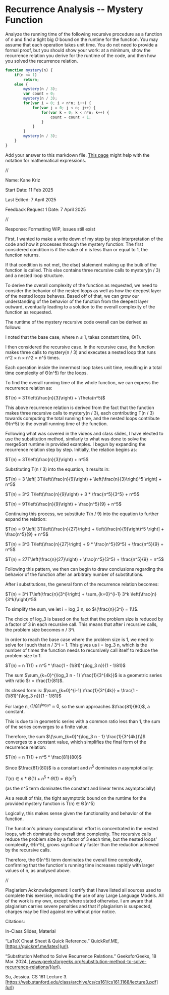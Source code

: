 # Recurrence Analysis -- Mystery Function

Analyze the running time of the following recursive procedure as a function of
$n$ and find a tight big $O$ bound on the runtime for the function. You may
assume that each operation takes unit time. You do not need to provide a formal
proof, but you should show your work: at a minimum, show the recurrence relation
you derive for the runtime of the code, and then how you solved the recurrence
relation.

```javascript
function mystery(n) {
    if(n <= 1)
        return;
    else {
        mystery(n / 3);
        var count = 0;
        mystery(n / 3);
        for(var i = 0; i < n*n; i++) {
            for(var j = 0; j < n; j++) {
                for(var k = 0; k < n*n; k++) {
                    count = count + 1;
                }
            }
        }
        mystery(n / 3);
    }
}
```

Add your answer to this markdown file. [This
page](https://docs.github.com/en/get-started/writing-on-github/working-with-advanced-formatting/writing-mathematical-expressions)
might help with the notation for mathematical expressions.


//


Name: Kane Kriz

Start Date: 11 Feb 2025

Last Edited: 7 April 2025

Feedback Request 1 Date: 7 April 2025


//


Response: Formatting WIP, issues still exist

First, I wanted to make a write down of my step by step interpretation of the code and how it processes through the mystery function: The first considered condition is if the value of n is less than or equal to 1, the function returns.

If that condition is not met, the else{ statement making up the bulk of the function is called. This else contains three recursive calls to mystery(n / 3) and a nested loop structure. 

To derive the overall complexity of the function as requested, we need to consider the behavior of the nested loops as well as how the deepest layer of the nested loops behaves.
Based off of that, we can grow our understanding of the behavior of the function from the deepest layer outward, eventually leading to a solution to the overall complexity of the function as requested.

The runtime of the mystery recursive code overall can be derived as follows:

I noted that the base case, where n ≤ 1, takes constant time, Θ(1).

I then considered the recursive case. In the recursive case, the function makes three calls to mystery(n / 3) and executes a nested loop that runs n^2 × n × n^2 = n^5 times.

Each operation inside the innermost loop takes unit time, resulting in a total time complexity of Θ(n^5) for the loops.



 
To find the overall running time of the whole function, we can express the recurrence relation as:
 
$T(n) = 3T\left(\frac{n}{3}\right) + \Theta(n^5)$
 
This above recurrence relation is derived from the fact that the function makes three recursive calls to mystery(n / 3), each contributing T(n / 3) towards computing the total running time, 
and the nested loops contribute Θ(n^5) to the overall running time of the function.
 

Following what was covered in the videos and class slides, I have elected to use the substitution method, similarly to what was done to solve the mergeSort runtime in provided examples.
I begun by expanding the recurrence relation step by step. Initially, the relation begins as:
 
$T(n) = 3T\left(\frac{n}{3}\right) + n^5$


 
Substituting T(n / 3) into the equation, it results in:
 
$T(n) = 3 \left[ 3T\left(\frac{n}{9}\right) + \left(\frac{n}{3}\right)^5 \right] + n^5$

$T(n) = 3^2 T\left(\frac{n}{9}\right) + 3 * \frac{n^5}{3^5} + n^5$

$T(n) = 9T\left(\frac{n}{9}\right) + \frac{n^5}{9} + n^5$


 

Continuing this process, we substitute T(n / 9) into the equation to further expand the relation:

$T(n) = 9 \left[ 3T\left(\frac{n}{27}\right) + \left(\frac{n}{9}\right)^5 \right] + \frac{n^5}{9} + n^5$

$T(n) = 3^3 T\left(\frac{n}{27}\right) + 9 * \frac{n^5}{9^5} + \frac{n^5}{9} + n^5$

$T(n) = 27T\left(\frac{n}{27}\right) + \frac{n^5}{3^5} + \frac{n^5}{9} + n^5$
 



Following this pattern, we then can begin to draw conclusions regarding the behavior of the function after an arbitrary number of substitutions.
 
After i substitutions, the general form of the recurrence relation becomes:
 
$T(n) = 3^i T\left(\frac{n}{3^i}\right) + \sum_{k=0}^{i-1} 3^k \left(\frac{n}{3^k}\right)^5$
 
To simplify the sum, we let i = log_3 n, so $\(\frac{n}{3^i} = 1\)$.
 


 

The choice of log_3 is based on the fact that the problem size is reduced by a factor of 3 in each recursive call.
This means that after i recursive calls, the problem size becomes n / 3^i. 

In order to reach the base case where the problem size is 1, we need to solve for i such that n / 3^i = 1. 
This gives us i = log_3 n, which is the number of times the function needs to recursively call itself to reduce the problem size to 1.

$T(n) = n T(1) + n^5 * \frac{1 - (1/81)^{\log_3 n}}{1 - 1/81}$
 
The sum $\sum_{k=0}^{\log_3 n - 1} \frac{1}{3^{4k}}$ is a geometric series with ratio $r = \frac{1}{81}$. 

Its closed form is:
$\sum_{k=0}^{i-1} \frac{1}{3^{4k}} = \frac{1 - (1/81)^{\log_3 n}}{1 - 1/81}$

For large n, $(1/81)^{\log_3 n} \approx 0$, so the sum approaches $\frac{81}{80}$, a constant.
 
This is due to in geometric series with a common ratio less than 1, the sum of the series converges to a finite value.

Therefore, the sum $\(\sum_{k=0}^{\log_3 n - 1} \frac{1}{3^{4k}}\)$ converges to a constant value, which simplifies the final form of the recurrence relation:
 
$T(n) = n T(1) + n^5 * \frac{81}{80}$

Since $\frac{81}{80}$ is a constant and $n^5$ dominates $n$ asymptotically:

$T(n) \in n * \Theta(1) + n^5 * \Theta(1) = \Theta(n^5)$

(as the n^5 term dominates the constant and linear terms asymptocially)

As a result of this, the tight asymptotic bound on the runtime for the provided mystery function is T(n) ∈ Θ(n^5)

Logically, this makes sense given the functionality and behavior of the function.

The function's primary computational effort is concentrated in the nested loops, which dominate the overall time complexity.
The recursive calls reduce the problem size by a factor of 3 each time, but the nested loops' complexity, Θ(n^5), grows significantly faster than the reduction achieved by the recursive calls.

Therefore, the Θ(n^5) term dominates the overall time complexity, confirming that the function's running time increases rapidly with larger values of n, as analysed above.
 

//


Plagiarism Acknowledgement: I certify that I have listed all sources used to complete this exercise, including the use of any Large Language Models. All of the work is my own, except where stated otherwise. I am aware that plagiarism carries severe penalties and that if plagiarism is suspected, charges may be filed against me without prior notice.


Citations:

In-Class Slides, Material

“LaTeX Cheat Sheet & Quick Reference.” QuickRef.ME,[https://quickref.me/latex](url).

“Substitution Method to Solve Recurrence Relations.” GeeksforGeeks, 18 Mar. 2024, [www.geeksforgeeks.org/substitution-method-to-solve-recurrence-relations/](url).

Su, Jessica. CS 161 Lecture 3. [https://web.stanford.edu/class/archive/cs/cs161/cs161.1168/lecture3.pdf](url)

